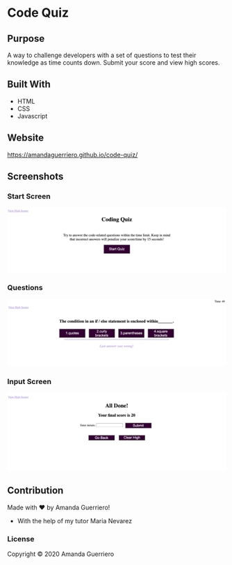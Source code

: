 # Code Quiz

## Purpose
A way to challenge developers with a set of questions to test their knowledge as time counts down. Submit your score and view high scores.

## Built With

* HTML
* CSS
* Javascript

## Website
https://amandaguerriero.github.io/code-quiz/

## Screenshots
### Start Screen
![Code Quiz](https://github.com/AmandaGuerriero/code-quiz/blob/master/assets/images/start-screen.png?raw=true)

### Questions
![Code Quiz](https://github.com/AmandaGuerriero/code-quiz/blob/master/assets/images/questions.png?raw=true)

### Input Screen
![Code Quiz](https://github.com/AmandaGuerriero/code-quiz/blob/master/assets/images/input-screen.png?raw=true)

## Contribution
Made with ❤️ by Amanda Guerriero!
* With the help of my tutor Maria Nevarez

### License
Copyright ©️ 2020 Amanda Guerriero
